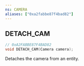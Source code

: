 ```yaml
---
ns: CAMERA
aliases: ["0xa2fabbe87f4bad82"]
---
```

## DETACH_CAM

```c
// 0xA2FABBE87F4BAD82
void DETACH_CAM(Camera camera);
```

Detaches the camera from an entity.

